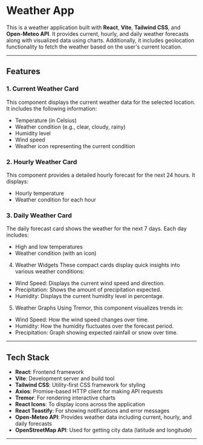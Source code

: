 # Weather App

This is a weather application built with **React**, **Vite**, **Tailwind CSS**, and **Open-Meteo API**. It provides current, hourly, and daily weather forecasts along with visualized data using charts. Additionally, it includes geolocation functionality to fetch the weather based on the user's current location.

---

## Features

### 1. Current Weather Card
This component displays the current weather data for the selected location. It includes the following information:

- Temperature (in Celsius)
- Weather condition (e.g., clear, cloudy, rainy)
- Humidity level
- Wind speed
- Weather icon representing the current condition

### 2. Hourly Weather Card
This component provides a detailed hourly forecast for the next 24 hours. It displays:
- Hourly temperature
- Weather condition for each hour

### 3. Daily Weather Card
The daily forecast card shows the weather for the next 7 days. Each day includes:

- High and low temperatures
- Weather condition (with an icon)

4. Weather Widgets
These compact cards display quick insights into various weather conditions:

- Wind Speed: Displays the current wind speed and direction.
- Precipitation: Shows the amount of precipitation expected.
- Humidity: Displays the current humidity level in percentage.

5. Weather Graphs
Using Tremor, this component visualizes trends in:

- Wind Speed: How the wind speed changes over time.
- Humidity: How the humidity fluctuates over the forecast period.
- Precipitation: Graph showing expected rainfall or snow over time.

---

## Tech Stack

- **React**: Frontend framework
- **Vite**: Development server and build tool
- **Tailwind CSS**: Utility-first CSS framework for styling
- **Axios**: Promise-based HTTP client for making API requests
- **Tremor**: For rendering interactive charts
- **React Icons**: To display icons across the application
- **React Toastify**: For showing notifications and error messages
- **Open-Meteo API**: Provides weather data including current, hourly, and daily forecasts
- **OpenStreetMap API**: Used for getting city data (latitude and longitude)

---
